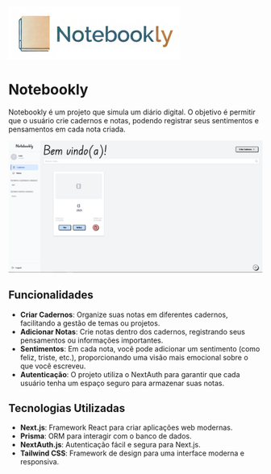 ![Logo](public/logo.png)

# Notebookly

Notebookly é um projeto que simula um diário digital. O objetivo é permitir que o usuário crie cadernos e notas, podendo registrar seus sentimentos e pensamentos em cada nota criada.

![Notebookly](public/home.png)

## Funcionalidades

- **Criar Cadernos**: Organize suas notas em diferentes cadernos, facilitando a gestão de temas ou projetos.
- **Adicionar Notas**: Crie notas dentro dos cadernos, registrando seus pensamentos ou informações importantes.
- **Sentimentos**: Em cada nota, você pode adicionar um sentimento (como feliz, triste, etc.), proporcionando uma visão mais emocional sobre o que você escreveu.
- **Autenticação**: O projeto utiliza o NextAuth para garantir que cada usuário tenha um espaço seguro para armazenar suas notas.

## Tecnologias Utilizadas

- **Next.js**: Framework React para criar aplicações web modernas.
- **Prisma**: ORM para interagir com o banco de dados.
- **NextAuth.js**: Autenticação fácil e segura para Next.js.
- **Tailwind CSS**: Framework de design para uma interface moderna e responsiva.
